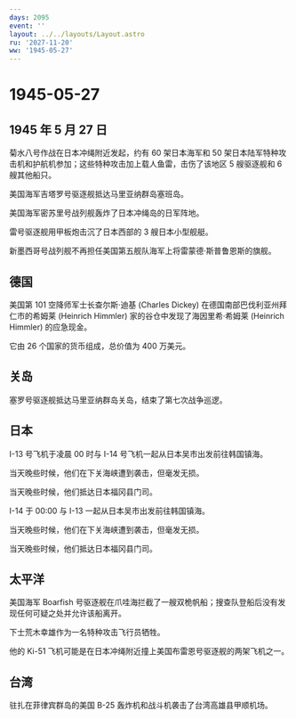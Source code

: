 ```yaml
---
days: 2095
event: ''
layout: ../../layouts/Layout.astro
ru: '2027-11-20'
ww: '1945-05-27'
---
```


# 1945-05-27

## 1945 年 5 月 27 日

菊水八号作战在日本冲绳附近发起，约有 60 架日本海军和 50
架日本陆军特种攻击机和护航机参加；这些特种攻击加上载人鱼雷，击伤了该地区
5 艘驱逐舰和 6 艘其他船只。

美国海军吉塔罗号驱逐舰抵达马里亚纳群岛塞班岛。

美国海军密苏里号战列舰轰炸了日本冲绳岛的日军阵地。

雷号驱逐舰用甲板炮击沉了日本西部的 3 艘日本小型舰艇。

新墨西哥号战列舰不再担任美国第五舰队海军上将雷蒙德·斯普鲁恩斯的旗舰。

## 德国

美国第 101 空降师军士长查尔斯·迪基 (Charles Dickey)
在德国南部巴伐利亚州拜仁市的希姆莱 (Heinrich Himmler)
家的谷仓中发现了海因里希·希姆莱 (Heinrich Himmler) 的应急现金。

它由 26 个国家的货币组成，总价值为 400 万美元。

## 关岛

塞罗号驱逐舰抵达马里亚纳群岛关岛，结束了第七次战争巡逻。

## 日本

I-13 号飞机于凌晨 00 时与 I-14 号飞机一起从日本吴市出发前往韩国镇海。

当天晚些时候，他们在下关海峡遭到袭击，但毫发无损。

当天晚些时候，他们抵达日本福冈县门司。

I-14 于 00:00 与 I-13 一起从日本吴市出发前往韩国镇海。

当天晚些时候，他们在下关海峡遭到袭击，但毫发无损。

当天晚些时候，他们抵达日本福冈县门司。

## 太平洋

美国海军 Boarfish
号驱逐舰在爪哇海拦截了一艘双桅帆船；搜查队登船后没有发现任何可疑之处并允许该船离开。

下士荒木幸雄作为一名特种攻击飞行员牺牲。

他的 Ki-51
飞机可能是在日本冲绳附近撞上美国布雷恩号驱逐舰的两架飞机之一。

## 台湾

驻扎在菲律宾群岛的美国 B-25 轰炸机和战斗机袭击了台湾高雄县甲顺机场。